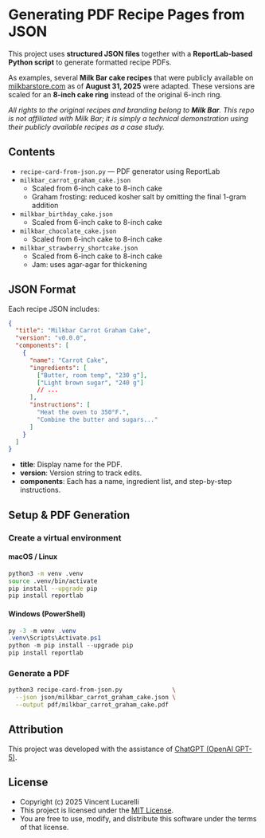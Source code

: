 # Generating PDF Recipe Pages from JSON

This project uses **structured JSON files** together with a **ReportLab-based Python script** to generate formatted recipe PDFs.

As examples, several **Milk Bar cake recipes** that were publicly available on [milkbarstore.com](https://milkbarstore.com/blogs/recipes) as of **August 31, 2025** were adapted. These versions are scaled for an **8-inch cake ring** instead of the original 6-inch ring.

_All rights to the original recipes and branding belong to **Milk Bar**. This repo is not affiliated with Milk Bar; it is simply a technical demonstration using their publicly available recipes as a case study._

## Contents

- `recipe-card-from-json.py` — PDF generator using ReportLab
- `milkbar_carrot_graham_cake.json`
  - Scaled from 6-inch cake to 8-inch cake
  - Graham frosting: reduced kosher salt by omitting the final 1-gram addition
- `milkbar_birthday_cake.json`
  - Scaled from 6-inch cake to 8-inch cake
- `milkbar_chocolate_cake.json`
  - Scaled from 6-inch cake to 8-inch cake
- `milkbar_strawberry_shortcake.json`
  - Scaled from 6-inch cake to 8-inch cake
  - Jam: uses agar-agar for thickening

## JSON Format

Each recipe JSON includes:

```json
{
  "title": "Milkbar Carrot Graham Cake",
  "version": "v0.0.0",
  "components": [
    {
      "name": "Carrot Cake",
      "ingredients": [
        ["Butter, room temp", "230 g"],
        ["Light brown sugar", "240 g"]
        // ...
      ],
      "instructions": [
        "Heat the oven to 350°F.",
        "Combine the butter and sugars..."
      ]
    }
  ]
}
```

- **title**: Display name for the PDF.
- **version**: Version string to track edits.
- **components**: Each has a name, ingredient list, and step-by-step instructions.

## Setup & PDF Generation

### Create a virtual environment

#### macOS / Linux

```bash
python3 -m venv .venv
source .venv/bin/activate
pip install --upgrade pip
pip install reportlab
```

#### Windows (PowerShell)

```powershell
py -3 -m venv .venv
.venv\Scripts\Activate.ps1
python -m pip install --upgrade pip
pip install reportlab
```

### Generate a PDF

```bash
python3 recipe-card-from-json.py              \
  --json json/milkbar_carrot_graham_cake.json \
  --output pdf/milkbar_carrot_graham_cake.pdf
```

## Attribution

This project was developed with the assistance of [ChatGPT (OpenAI GPT-5)](https://openai.com/).

## License

- Copyright (c) 2025 Vincent Lucarelli
- This project is licensed under the [MIT License](LICENSE).
- You are free to use, modify, and distribute this software under the terms of that license.
